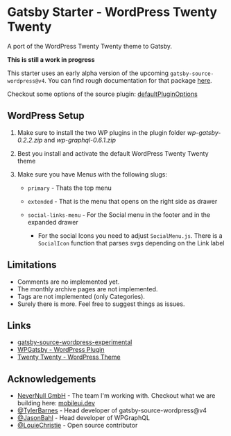 # Gatsby Starter - WordPress Twenty Twenty

A port of the WordPress Twenty Twenty theme to Gatsby.

**This is still a work in progress**

This starter uses an early alpha version of the upcoming `gatsby-source-wordpress@v4`. You can find rough documentation for that package [here](https://github.com/TylerBarnes/gatsby/blob/feat/source-wordpress-v4/packages/gatsby-source-wordpress-experimental/README.md).

Checkout some options of the source plugin: [defaultPluginOptions](https://github.com/TylerBarnes/gatsby/blob/feat/source-wordpress-v4/packages/gatsby-source-wordpress-experimental/src/models/gatsby-api.js)

## WordPress Setup

1. Make sure to install the two WP plugins in the plugin folder _wp-gatsby-0.2.2.zip_ and _wp-graphql-0.6.1.zip_
2. Best you install and activate the default WordPress Twenty Twenty theme
3. Make sure you have Menus with the following slugs:

   - `primary` - Thats the top menu
   - `extended` - That is the menu that opens on the right side as drawer
   - `social-links-menu` - For the Social menu in the footer and in the expanded drawer

     - For the social Icons you need to adjust `SocialMenu.js`. There is a `SocialIcon` function that parses svgs depending on the Link label

## Limitations

- Comments are no implemented yet.
- The monthly archive pages are not implemented.
- Tags are not implemented (only Categories).
- Surely there is more. Feel free to suggest things as issues.

## Links

- [gatsby-source-wordpress-experimental](https://github.com/TylerBarnes/gatsby/tree/feat/source-wordpress-v4/packages/gatsby-source-wordpress-experimental)
- [WPGatsby - WordPress Plugin](https://github.com/TylerBarnes/gatsby/tree/feat/source-wordpress-v4/packages/wp-gatsby)
- [Twenty Twenty - WordPress Theme](https://de.wordpress.org/themes/twentytwenty/)

## Acknowledgements

- [NeverNull GmbH](https://nevernull.io) - The team I'm working with. Checkout what we are building here: [mobileui.dev](https://mobileui.dev)
- [@TylerBarnes](https://github.com/TylerBarnes/) - Head developer of gatsby-source-wordpress@v4
- [@JasonBahl](https://github.com/jasonbahl) - Head developer of WPGraphQL
- [@LouieChristie](https://github.com/louiechristie) - Open source contributor
